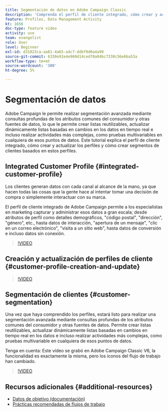 ```yaml
---
title: Segmentación de datos en Adobe Campaign Classic
description: 'Comprenda el perfil de cliente integrado, cómo crear y actualizar los perfiles y cómo crear segmentos de clientes basados en estos perfiles. '
feature: Profiles, Data Management Activity
kt: 1656
doc-type: feature video
activity: use
team: evangelist
role: User
level: Beginner
exl-id: d31023ca-aa81-4a65-a4c7-ddbf0d0a4a99
source-git-commit: 6330e92e4e960d14ced70a04bc7330c56e6ba53a
workflow-type: tm+mt
source-wordcount: '300'
ht-degree: 5%

---
```


# Segmentación de datos

Adobe Campaign le permite realizar segmentación avanzada mediante consultas profundas de los atributos comunes del consumidor y otras fuentes de datos, lo que le permite crear listas reutilizables, actualizar dinámicamente listas basadas en cambios en los datos en tiempo real e incluso realizar actividades más complejas, como pruebas multivariables en cualquiera de esos puntos de datos. Este tutorial explica el perfil de cliente integrado, cómo crear y actualizar los perfiles y cómo crear segmentos de clientes basados en estos perfiles.

## Integrated Customer Profile {#integrated-customer-profile}

Los clientes generan datos con cada canal al alcance de la mano, ya que hacen todas las cosas que la gente hace al intentar tomar una decisión de compra o simplemente interactuar con su marca.

El perfil de cliente integrado de Adobe Campaign permite a los especialistas en marketing capturar y administrar esos datos a gran escala; desde atributos de perfil como detalles demográficos, &quot;código postal&quot;, &quot;dirección&quot;, &quot;género&quot;, etc., hasta datos de interacción, &quot;apertura de un mensaje&quot;, &quot;clic en un correo electrónico&quot;, &quot;visita a un sitio web&quot;, hasta datos de conversión e incluso datos sin conexión.

>[!VIDEO](https://video.tv.adobe.com/v/23629?quality=12)

## Creación y actualización de perfiles de cliente {#customer-profile-creation-and-update}

>[!VIDEO](https://video.tv.adobe.com/v/23632?quality=12)

## Segmentación de clientes  {#customer-segmentation}

Una vez que haya comprendido los perfiles, estará listo para realizar una segmentación avanzada mediante consultas profundas de los atributos comunes del consumidor y otras fuentes de datos. Permite crear listas reutilizables, actualizar dinámicamente listas basadas en cambios en tiempo real en los datos e incluso realizar actividades más complejas, como pruebas multivariable en cualquiera de esos puntos de datos.

Tenga en cuenta: Este vídeo se grabó en Adobe Campaign Classic V6, la funcionalidad es exactamente la misma, pero los iconos del flujo de trabajo han cambiado.

>[!VIDEO](https://video.tv.adobe.com/v/23635?quality=12)

## Recursos adicionales {#additional-resources}

* [Datos de objetivo (documentación)](https://experienceleague.adobe.com/docs/campaign-classic/using/automating-with-workflows/introduction/targeting-data.html)
* [Prácticas recomendadas de flujos de trabajo](https://experienceleague.adobe.com/docs/campaign-classic/using/automating-with-workflows/introduction/workflow-best-practices.html?lang=es)

